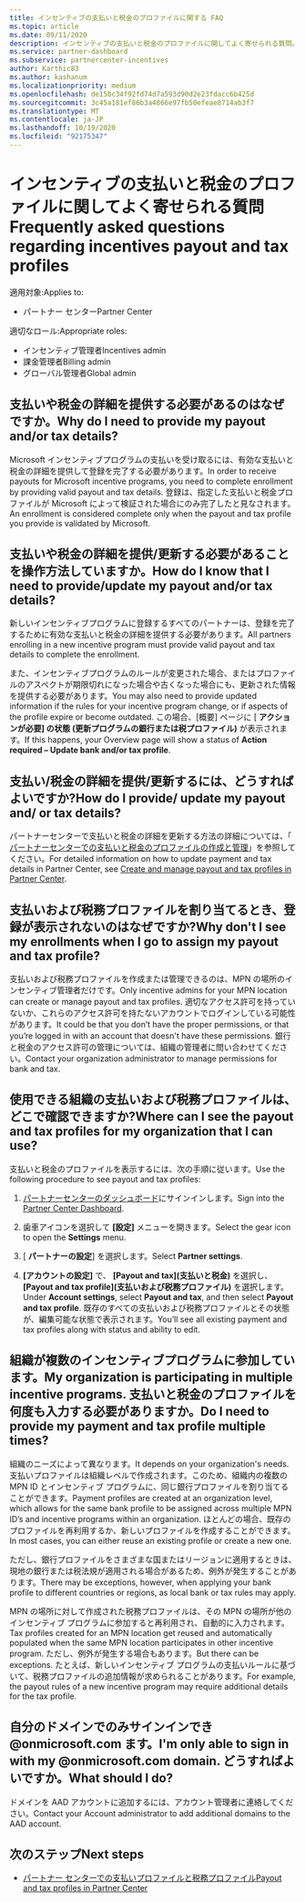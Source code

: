 ```yaml
---
title: インセンティブの支払いと税金のプロファイルに関する FAQ
ms.topic: article
ms.date: 09/11/2020
description: インセンティブの支払いと税金のプロファイルに関してよく寄せられる質問。 支払いと税金のプロファイルが表示されない理由、およびその対処方法についての質問があります。
ms.service: partner-dashboard
ms.subservice: partnercenter-incentives
author: Karthic83
ms.author: kashanum
ms.localizationpriority: medium
ms.openlocfilehash: de150c34f92fd74d7a593d90d2e23fdacc6b425d
ms.sourcegitcommit: 3c45a181ef86b3a4866e97fb50efeae8714ab3f7
ms.translationtype: MT
ms.contentlocale: ja-JP
ms.lasthandoff: 10/19/2020
ms.locfileid: "92175347"
---
```

# <a name="frequently-asked-questions-regarding-incentives-payout-and-tax-profiles"></a><span data-ttu-id="79170-104">インセンティブの支払いと税金のプロファイルに関してよく寄せられる質問</span><span class="sxs-lookup"><span data-stu-id="79170-104">Frequently asked questions regarding incentives payout and tax profiles</span></span>

<span data-ttu-id="79170-105">適用対象:</span><span class="sxs-lookup"><span data-stu-id="79170-105">Applies to:</span></span>

- <span data-ttu-id="79170-106">パートナー センター</span><span class="sxs-lookup"><span data-stu-id="79170-106">Partner Center</span></span>

<span data-ttu-id="79170-107">適切なロール:</span><span class="sxs-lookup"><span data-stu-id="79170-107">Appropriate roles:</span></span>

- <span data-ttu-id="79170-108">インセンティブ管理者</span><span class="sxs-lookup"><span data-stu-id="79170-108">Incentives admin</span></span>
- <span data-ttu-id="79170-109">課金管理者</span><span class="sxs-lookup"><span data-stu-id="79170-109">Billing admin</span></span>
- <span data-ttu-id="79170-110">グローバル管理者</span><span class="sxs-lookup"><span data-stu-id="79170-110">Global admin</span></span>

## <a name="why-do-i-need-to-provide-my-payout-andor-tax-details"></a><span data-ttu-id="79170-111">支払いや税金の詳細を提供する必要があるのはなぜですか。</span><span class="sxs-lookup"><span data-stu-id="79170-111">Why do I need to provide my payout and/or tax details?</span></span>

<span data-ttu-id="79170-112">Microsoft インセンティブプログラムの支払いを受け取るには、有効な支払いと税金の詳細を提供して登録を完了する必要があります。</span><span class="sxs-lookup"><span data-stu-id="79170-112">In order to receive payouts for Microsoft incentive programs, you need to complete enrollment by providing valid payout and tax details.</span></span> <span data-ttu-id="79170-113">登録は、指定した支払いと税金プロファイルが Microsoft によって検証された場合にのみ完了したと見なされます。</span><span class="sxs-lookup"><span data-stu-id="79170-113">An enrollment is considered complete only when the payout and tax profile you provide is validated by Microsoft.</span></span>

## <a name="how-do-i-know-that-i-need-to-provideupdate-my-payout-andor-tax-details"></a><span data-ttu-id="79170-114">支払いや税金の詳細を提供/更新する必要があることを操作方法していますか。</span><span class="sxs-lookup"><span data-stu-id="79170-114">How do I know that I need to provide/update my payout and/or tax details?</span></span>

<span data-ttu-id="79170-115">新しいインセンティブプログラムに登録するすべてのパートナーは、登録を完了するために有効な支払いと税金の詳細を提供する必要があります。</span><span class="sxs-lookup"><span data-stu-id="79170-115">All partners enrolling in a new incentive program must provide valid payout and tax details to complete the enrollment.</span></span>

<span data-ttu-id="79170-116">また、インセンティブプログラムのルールが変更された場合、またはプロファイルのアスペクトが期限切れになった場合や古くなった場合にも、更新された情報を提供する必要があります。</span><span class="sxs-lookup"><span data-stu-id="79170-116">You may also need to provide updated information if the rules for your incentive program change, or if aspects of the profile expire or become outdated.</span></span> <span data-ttu-id="79170-117">この場合、[概要] ページに [ **アクションが必要] の状態 (更新プログラムの銀行または税プロファイル)** が表示されます。</span><span class="sxs-lookup"><span data-stu-id="79170-117">If this happens, your Overview page will show a status of **Action required – Update bank and/or tax profile**.</span></span>

## <a name="how-do-i-provide-update-my-payout-and-or-tax-details"></a><span data-ttu-id="79170-118">支払い/税金の詳細を提供/更新するには、どうすればよいですか?</span><span class="sxs-lookup"><span data-stu-id="79170-118">How do I provide/ update my payout and/ or tax details?</span></span>

<span data-ttu-id="79170-119">パートナーセンターで支払いと税金の詳細を更新する方法の詳細については、「 [パートナーセンターでの支払いと税金のプロファイルの作成と管理](./incentives-create-and-manage-your-payout-and-tax-profiles.md)」を参照してください。</span><span class="sxs-lookup"><span data-stu-id="79170-119">For detailed information on how to update payment and tax details in Partner Center, see [Create and manage payout and tax profiles in Partner Center](./incentives-create-and-manage-your-payout-and-tax-profiles.md).</span></span>

## <a name="why-dont-i-see-my-enrollments-when-i-go-to-assign-my-payout-and-tax-profile"></a><span data-ttu-id="79170-120">支払いおよび税務プロファイルを割り当てるとき、登録が表示されないのはなぜですか?</span><span class="sxs-lookup"><span data-stu-id="79170-120">Why don't I see my enrollments when I go to assign my payout and tax profile?</span></span>

<span data-ttu-id="79170-121">支払いおよび税務プロファイルを作成または管理できるのは、MPN の場所のインセンティブ管理者だけです。</span><span class="sxs-lookup"><span data-stu-id="79170-121">Only incentive admins for your MPN location can create or manage payout and tax profiles.</span></span> <span data-ttu-id="79170-122">適切なアクセス許可を持っていないか、これらのアクセス許可を持たないアカウントでログインしている可能性があります。</span><span class="sxs-lookup"><span data-stu-id="79170-122">It could be that you don’t have the proper permissions, or that you’re logged in with an account that doesn't have these permissions.</span></span> <span data-ttu-id="79170-123">銀行と税金のアクセス許可の管理については、組織の管理者に問い合わせてください。</span><span class="sxs-lookup"><span data-stu-id="79170-123">Contact your organization administrator to manage permissions for bank and tax.</span></span>

## <a name="where-can-i-see-the-payout-and-tax-profiles-for-my-organization-that-i-can-use"></a><span data-ttu-id="79170-124">使用できる組織の支払いおよび税務プロファイルは、どこで確認できますか?</span><span class="sxs-lookup"><span data-stu-id="79170-124">Where can I see the payout and tax profiles for my organization that I can use?</span></span>

<span data-ttu-id="79170-125">支払いと税金のプロファイルを表示するには、次の手順に従います。</span><span class="sxs-lookup"><span data-stu-id="79170-125">Use the following procedure to see payout and tax profiles:</span></span>

1. <span data-ttu-id="79170-126">[パートナーセンターのダッシュボード](https://partner.microsoft.com/dashboard)にサインインします。</span><span class="sxs-lookup"><span data-stu-id="79170-126">Sign into the [Partner Center Dashboard](https://partner.microsoft.com/dashboard).</span></span>

2. <span data-ttu-id="79170-127">歯車アイコンを選択して **[設定]** メニューを開きます。</span><span class="sxs-lookup"><span data-stu-id="79170-127">Select the gear icon to open the **Settings** menu.</span></span>

3. <span data-ttu-id="79170-128">[ **パートナーの設定**] を選択します。</span><span class="sxs-lookup"><span data-stu-id="79170-128">Select **Partner settings**.</span></span>

4. <span data-ttu-id="79170-129">**[アカウントの設定]** で、 **[Payout and tax]\(支払いと税金\)** を選択し、 **[Payout and tax profile]\(支払いおよび税務プロファイル\)** を選択します。</span><span class="sxs-lookup"><span data-stu-id="79170-129">Under **Account settings**, select **Payout and tax**, and then select **Payout and tax profile**.</span></span> <span data-ttu-id="79170-130">既存のすべての支払いおよび税務プロファイルとその状態が、編集可能な状態で表示されます。</span><span class="sxs-lookup"><span data-stu-id="79170-130">You’ll see all existing payment and tax profiles along with status and ability to edit.</span></span>

## <a name="my-organization-is-participating-in-multiple-incentive-programs-do-i-need-to-provide-my-payment-and-tax-profile-multiple-times"></a><span data-ttu-id="79170-131">組織が複数のインセンティブプログラムに参加しています。</span><span class="sxs-lookup"><span data-stu-id="79170-131">My organization is participating in multiple incentive programs.</span></span> <span data-ttu-id="79170-132">支払いと税金のプロファイルを何度も入力する必要がありますか。</span><span class="sxs-lookup"><span data-stu-id="79170-132">Do I need to provide my payment and tax profile multiple times?</span></span>

<span data-ttu-id="79170-133">組織のニーズによって異なります。</span><span class="sxs-lookup"><span data-stu-id="79170-133">It depends on your organization's needs.</span></span> <span data-ttu-id="79170-134">支払いプロファイルは組織レベルで作成されます。このため、組織内の複数の MPN ID とインセンティブ プログラムに、同じ銀行プロファイルを割り当てることができます。</span><span class="sxs-lookup"><span data-stu-id="79170-134">Payment profiles are created at an organization level, which allows for the same bank profile to be assigned across multiple MPN ID’s and incentive programs within an organization.</span></span> <span data-ttu-id="79170-135">ほとんどの場合、既存のプロファイルを再利用するか、新しいプロファイルを作成することができます。</span><span class="sxs-lookup"><span data-stu-id="79170-135">In most cases, you can either reuse an existing profile or create a new one.</span></span>

<span data-ttu-id="79170-136">ただし、銀行プロファイルをさまざまな国またはリージョンに適用するときは、現地の銀行または税法規が適用される場合があるため、例外が発生することがあります。</span><span class="sxs-lookup"><span data-stu-id="79170-136">There may be exceptions, however, when applying your bank profile to different countries or regions, as local bank or tax rules may apply.</span></span>

<span data-ttu-id="79170-137">MPN の場所に対して作成された税務プロファイルは、その MPN の場所が他のインセンティブ プログラムに参加すると再利用され、自動的に入力されます。</span><span class="sxs-lookup"><span data-stu-id="79170-137">Tax profiles created for an MPN location get reused and automatically populated when the same MPN location participates in other incentive program.</span></span> <span data-ttu-id="79170-138">ただし、例外が発生する場合もあります。</span><span class="sxs-lookup"><span data-stu-id="79170-138">But there can be exceptions.</span></span> <span data-ttu-id="79170-139">たとえば、新しいインセンティブ プログラムの支払いルールに基づいて、税務プロファイルの追加情報が求められることがあります。</span><span class="sxs-lookup"><span data-stu-id="79170-139">For example, the payout rules of a new incentive program may require additional details for the tax profile.</span></span>  

## <a name="im-only-able-to-sign-in-with-my-onmicrosoftcom-domain-what-should-i-do"></a><span data-ttu-id="79170-140">自分のドメインでのみサインインでき @onmicrosoft.com ます。</span><span class="sxs-lookup"><span data-stu-id="79170-140">I'm only able to sign in with my @onmicrosoft.com domain.</span></span> <span data-ttu-id="79170-141">どうすればよいですか。</span><span class="sxs-lookup"><span data-stu-id="79170-141">What should I do?</span></span>

<span data-ttu-id="79170-142">ドメインを AAD アカウントに追加するには、アカウント管理者に連絡してください。</span><span class="sxs-lookup"><span data-stu-id="79170-142">Contact your Account administrator to add additional domains to the AAD account.</span></span>

## <a name="next-steps"></a><span data-ttu-id="79170-143">次のステップ</span><span class="sxs-lookup"><span data-stu-id="79170-143">Next steps</span></span>

- [<span data-ttu-id="79170-144">パートナー センターでの支払いプロファイルと税務プロファイル</span><span class="sxs-lookup"><span data-stu-id="79170-144">Payout and tax profiles in Partner Center</span></span>](incentives-create-and-manage-your-payout-and-tax-profiles.md)